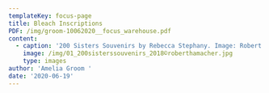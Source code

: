 ```yaml
---
templateKey: focus-page
title: Bleach Inscriptions
PDF: /img/groom-10062020__focus_warehouse.pdf
content:
  - caption: '200 Sisters Souvenirs by Rebecca Stephany. Image: Robert Hamache.'
    image: /img/01_200sisterssouvenirs_2018©roberthamacher.jpg
    type: images
author: 'Amelia Groom '
date: '2020-06-19'
---
```



